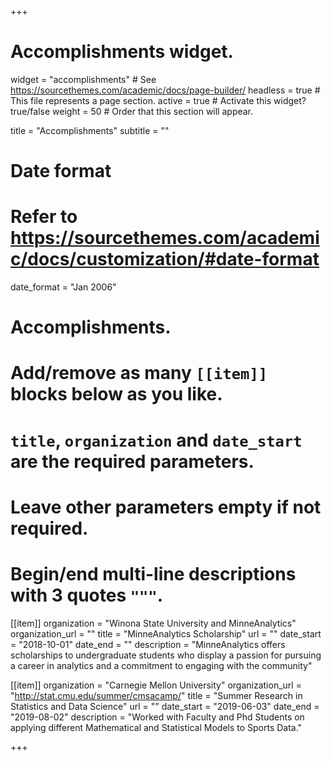 +++
# Accomplishments widget.
widget = "accomplishments"  # See https://sourcethemes.com/academic/docs/page-builder/
headless = true  # This file represents a page section.
active = true  # Activate this widget? true/false
weight = 50  # Order that this section will appear.

title = "Accomplish&shy;ments"
subtitle = ""

# Date format
#   Refer to https://sourcethemes.com/academic/docs/customization/#date-format
date_format = "Jan 2006"

# Accomplishments.
#   Add/remove as many `[[item]]` blocks below as you like.
#   `title`, `organization` and `date_start` are the required parameters.
#   Leave other parameters empty if not required.
#   Begin/end multi-line descriptions with 3 quotes `"""`.

[[item]]
  organization = "Winona State University and MinneAnalytics"
  organization_url = ""
  title = "MinneAnalytics Scholarship"
  url = ""
  date_start = "2018-10-01"
  date_end = ""
  description = "MinneAnalytics offers scholarships to undergraduate students who display a passion for pursuing a career in analytics and a commitment to engaging with the community"

[[item]]
  organization = "Carnegie Mellon University"
  organization_url = "http://stat.cmu.edu/summer/cmsacamp/"
  title = "Summer Research in Statistics and Data Science"
  url = ""
  date_start = "2019-06-03"
  date_end = "2019-08-02"
  description = "Worked with Faculty and Phd Students on applying different Mathematical and Statistical Models to Sports Data."
  

+++
